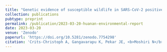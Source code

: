 ```yaml
---
title: "Genetic evidence of susceptible wildlife in SARS-CoV-2 positive samples at the Huanan Wholesale Seafood Market, Wuhan: Analysis and interpretation of data released by the Chinese Center for Disease Control"
collection: publications
pubtype: preprint
permalink: /publication/2023-03-20-huanan-environmental-report
date: 2023-03-20
venue: 'Zenodo'
paperurl: 'https://doi.org/10.5281/zenodo.7754298'
citation: 'Crits-Christoph A, Gangavarapu K, Pekar JE, <b>Moshiri N</b>, Singh R, Levy JI, Goldstein SA, Suchard MA, Popescu S, Robertson DL, Lemey P, Wertheim JO, Garry RF, Rasmussen AL, Andersen KG, Holmes EC, Rambaut A, Worobey M, Débarre F (2023). "Genetic evidence of susceptible wildlife in SARS-CoV-2 positive samples at the Huanan Wholesale Seafood Market, Wuhan: Analysis and interpretation of data released by the Chinese Center for Disease Control." <i>Zenodo</i>. <a href="https://doi.org/10.5281/zenodo.7754298" target="_blank">doi:10.5281/zenodo.7754298</a>'
---
```

